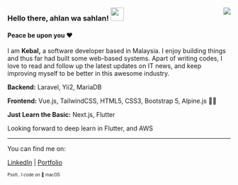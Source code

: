 ### Hello there, ahlan wa sahlan! <img src="https://github.com/miqbalhakim/miqbalhakim/blob/master/wave.gif" width="30px"> <img align="right" src="https://visitor-badge.laobi.icu/badge?page_id=miqbalhakim.miqbalhakim">

#### Peace be upon you ❤️

I am **Kebal,** a software developer based in Malaysia. I enjoy building things and thus far had built some web-based systems. Apart of writing codes, I love to read and follow up the latest updates on IT news, and keep improving myself to be better in this awesome industry. 


**Backend:** Laravel, Yii2, MariaDB

**Frontend:** Vue.js, TailwindCSS, HTML5, CSS3, Bootstrap 5, Alpine.js 💅🏻

**Just Learn the Basic:** Next.js, Flutter

Looking forward to deep learn in Flutter, and AWS

___

You can find me on:

<a href="https://www.linkedin.com/in/miqbalhakim05">LinkedIn</a>&nbsp;|&nbsp;<a href="https://miqbalhakim.github.io">Portfolio</a>&nbsp;

<sub><sup>Psstt.. I code on  macOS</sub></sup>
